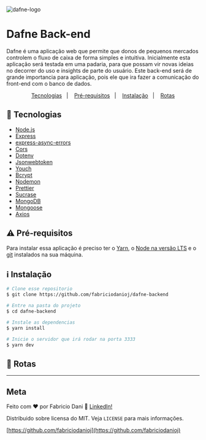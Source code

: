 ![dafne-logo](https://user-images.githubusercontent.com/47486908/73130952-16be8e80-3fe1-11ea-992e-037efbe70422.png)

# Dafne Back-end

Dafne é uma aplicação web que permite que donos de pequenos mercados controlem o fluxo de caixa de forma simples e intuitiva. Inicialmente esta aplicação será testada em uma padaria, para que possam vir novas ideias no decorrer do uso e insights de parte do usuário. Este back-end será de grande importancia para aplicação, pois ele que ira fazer a comunicação do front-end com o banco de dados.

<p align="center">
  <a href="#rocket-tecnologias">Tecnologias</a>&nbsp;&nbsp;&nbsp;|&nbsp;&nbsp;&nbsp;
  <a href="#warning-Pré-requisitos">Pré-requisitos</a>&nbsp;&nbsp;&nbsp;|&nbsp;&nbsp;&nbsp;
  <a href="#information_source-instalação">Instalação</a>&nbsp;&nbsp;&nbsp;|&nbsp;&nbsp;&nbsp;
  <a href="#memo-rotas">Rotas</a>
</p>

## :rocket: Tecnologias
-  [Node.js](https://nodejs.org)
-  [Express](https://expressjs.com/)
-  [express-async-errors](https://github.com/davidbanham/express-async-errors)
-  [Cors](https://github.com/expressjs/cors)
-  [Dotenv](https://github.com/motdotla/dotenv/)
-  [Jsonwebtoken](https://github.com/auth0/node-jsonwebtoken)
-  [Youch](https://github.com/poppinss/youch)
-  [Bcrypt](https://github.com/kelektiv/node.bcrypt.js)
-  [Nodemon](https://nodemon.io/)
-  [Prettier](https://prettier.io/)
-  [Sucrase](https://github.com/alangpierce/sucrase)
-  [MongoDB](https://mongodb.com)
-  [Mongoose](https://mongoosejs.com/)
-  [Axios](https://github.com/axios/axios)


## :warning: Pré-requisitos
Para instalar essa aplicação é preciso ter o [Yarn](https://yarnpkg.com), o [Node na versão LTS](https://nodejs.org/en/) e o [git](https://git-scm.com) instalados na sua máquina.

## :information_source: Instalação
```bash
# Clone esse repositorio
$ git clone https://github.com/fabriciodanioj/dafne-backend

# Entre na pasta do projeto
$ cd dafne-backend

# Instale as dependencias
$ yarn install

# Inicie o servidor que irá rodar na porta 3333
$ yarn dev
```

## :memo: Rotas

---
## Meta
Feito com ♥ por Fabricio Dani :wave: [LinkedIn!](https://www.linkedin.com/in/fabricio-dani-373469176/)

Distribuido sobre licensa do MIT. Veja ``LICENSE`` para mais informações.

[https://github.com/fabriciodanioj](https://github.com/fabriciodanioj)
